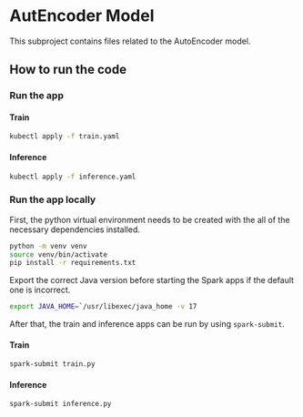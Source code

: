 # AutEncoder Model

This subproject contains files related to the AutoEncoder model.

## How to run the code

### Run the app

#### Train

```bash
kubectl apply -f train.yaml
```

#### Inference

```bash
kubectl apply -f inference.yaml
```

### Run the app locally

First, the python virtual environment needs to be created with the all of the necessary dependencies installed.

```bash
python -m venv venv
source venv/bin/activate
pip install -r requirements.txt
```


Export the correct Java version before starting the Spark apps if the default one is incorrect.

```bash
export JAVA_HOME=`/usr/libexec/java_home -v 17
```

After that, the train and inference apps can be run by using `spark-submit`.

#### Train

```bash
spark-submit train.py
```

#### Inference

```bash
spark-submit inference.py
```

